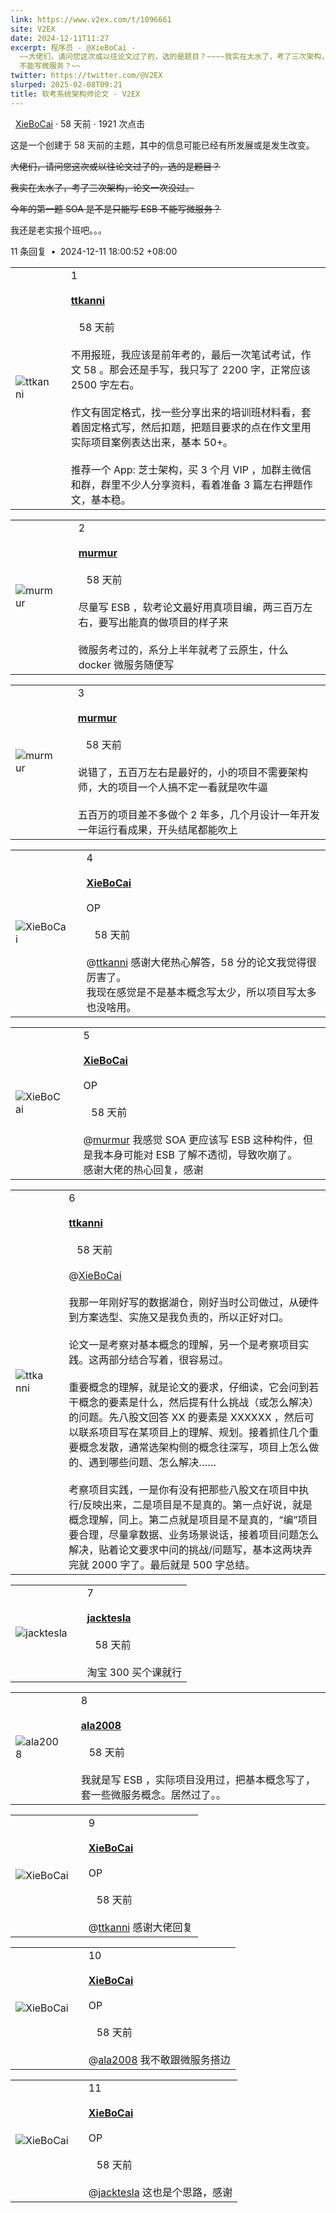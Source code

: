 ```yaml
---
link: https://www.v2ex.com/t/1096661
site: V2EX
date: 2024-12-11T11:27
excerpt: 程序员 - @XieBoCai -
  ~~大佬们，请问您这次或以往论文过了的，选的是题目？~~~~我实在太水了，考了三次架构，论文一次没过。~~~~今年的第一题 SOA 是不是只能写 ESB
  不能写微服务？~~
twitter: https://twitter.com/@V2EX
slurped: 2025-02-08T09:21
title: 软考系统架构师论文 - V2EX
---
```

   

  [XieBoCai](/member/XieBoCai) · 58 天前 · 1921 次点击

这是一个创建于 58 天前的主题，其中的信息可能已经有所发展或是发生改变。

~~大佬们，请问您这次或以往论文过了的，选的是题目？~~

~~我实在太水了，考了三次架构，论文一次没过。~~

~~今年的第一题 SOA 是不是只能写 ESB 不能写微服务？~~

我还是老实报个班吧。。。


11 条回复  **•**  2024-12-11 18:00:52 +08:00

|   |   |   |
|---|---|---|
|![ttkanni](https://cdn.v2ex.com/avatar/b1c9/deca/602847_normal.png?m=1733797042)||1<br><br>**[ttkanni](/member/ttkanni)**  <br><br>   58 天前<br><br>不用报班，我应该是前年考的，最后一次笔试考试，作文 58 。那会还是手写，我只写了 2200 字，正常应该 2500 字左右。  <br>  <br>作文有固定格式，找一些分享出来的培训班材料看，套着固定格式写，然后扣题，把题目要求的点在作文里用实际项目案例表达出来，基本 50+。  <br>  <br>推荐一个 App: 芝士架构，买 3 个月 VIP ，加群主微信和群，群里不少人分享资料，看着准备 3 篇左右押题作文，基本稳。|

|   |   |   |
|---|---|---|
|![murmur](https://cdn.v2ex.com/avatar/5141/1e1f/161642_normal.png?m=1462262183)||2<br><br>**[murmur](/member/murmur)**  <br><br>   58 天前<br><br>尽量写 ESB ，软考论文最好用真项目编，两三百万左右，要写出能真的做项目的样子来  <br>  <br>微服务考过的，系分上半年就考了云原生，什么 docker 微服务随便写|

|   |   |   |
|---|---|---|
|![murmur](https://cdn.v2ex.com/avatar/5141/1e1f/161642_normal.png?m=1462262183)||3<br><br>**[murmur](/member/murmur)**  <br><br>   58 天前<br><br>说错了，五百万左右是最好的，小的项目不需要架构师，大的项目一个人搞不定一看就是吹牛逼  <br>  <br>五百万的项目差不多做个 2 年多，几个月设计一年开发一年运行看成果，开头结尾都能吹上|

|   |   |   |
|---|---|---|
|![XieBoCai](https://cdn.v2ex.com/gravatar/32785a469a58e6d22934fb088ec71d0e?s=48&d=retro)||4<br><br>**[XieBoCai](/member/XieBoCai)**  <br><br>OP<br><br>   58 天前<br><br>@[ttkanni](/member/ttkanni) 感谢大佬热心解答，58 分的论文我觉得很厉害了。  <br>我现在感觉是不是基本概念写太少，所以项目写太多也没啥用。|

|   |   |   |
|---|---|---|
|![XieBoCai](https://cdn.v2ex.com/gravatar/32785a469a58e6d22934fb088ec71d0e?s=48&d=retro)||5<br><br>**[XieBoCai](/member/XieBoCai)**  <br><br>OP<br><br>   58 天前<br><br>@[murmur](/member/murmur) 我感觉 SOA 更应该写 ESB 这种构件，但是我本身可能对 ESB 了解不透彻，导致吹崩了。  <br>感谢大佬的热心回复，感谢|

|   |   |   |
|---|---|---|
|![ttkanni](https://cdn.v2ex.com/avatar/b1c9/deca/602847_normal.png?m=1733797042)||6<br><br>**[ttkanni](/member/ttkanni)**  <br><br>   58 天前<br><br>@[XieBoCai](/member/XieBoCai)  <br>  <br>我那一年刚好写的数据湖仓，刚好当时公司做过，从硬件到方案选型、实施又是我负责的，所以正好对口。  <br>  <br>论文一是考察对基本概念的理解，另一个是考察项目实践。这两部分结合写着，很容易过。  <br>  <br>重要概念的理解，就是论文的要求，仔细读，它会问到若干概念的要素是什么，然后提有什么挑战（或怎么解决）的问题。先八股文回答 XX 的要素是 XXXXXX ，然后可以联系项目写在某项目上的理解、规划。接着抓住几个重要概念发散，通常选架构侧的概念往深写，项目上怎么做的、遇到哪些问题、怎么解决……  <br>  <br>考察项目实践，一是你有没有把那些八股文在项目中执行/反映出来，二是项目是不是真的。第一点好说，就是概念理解，同上。第二点就是项目是不是真的，“编”项目要合理，尽量拿数据、业务场景说话，接着项目问题怎么解决，贴着论文要求中问的挑战/问题写，基本这两块弄完就 2000 字了。最后就是 500 字总结。|

|   |   |   |
|---|---|---|
|![jacktesla](https://cdn.v2ex.com/gravatar/8e0073cf1aaeba59cde0621159611d8e?s=48&d=retro)||7<br><br>**[jacktesla](/member/jacktesla)**  <br><br>   58 天前<br><br>淘宝 300 买个课就行|

|   |   |   |
|---|---|---|
|![ala2008](https://cdn.v2ex.com/gravatar/1180dc5117a3cdead26c10fed41ce710?s=48&d=retro)||8<br><br>**[ala2008](/member/ala2008)**  <br><br>   58 天前<br><br>我就是写 ESB ，实际项目没用过，把基本概念写了，套一些微服务概念。居然过了。。|

|   |   |   |
|---|---|---|
|![XieBoCai](https://cdn.v2ex.com/gravatar/32785a469a58e6d22934fb088ec71d0e?s=48&d=retro)||9<br><br>**[XieBoCai](/member/XieBoCai)**  <br><br>OP<br><br>   58 天前<br><br>@[ttkanni](/member/ttkanni) 感谢大佬回复|

|   |   |   |
|---|---|---|
|![XieBoCai](https://cdn.v2ex.com/gravatar/32785a469a58e6d22934fb088ec71d0e?s=48&d=retro)||10<br><br>**[XieBoCai](/member/XieBoCai)**  <br><br>OP<br><br>   58 天前<br><br>@[ala2008](/member/ala2008) 我不敢跟微服务搭边|

|   |   |   |
|---|---|---|
|![XieBoCai](https://cdn.v2ex.com/gravatar/32785a469a58e6d22934fb088ec71d0e?s=48&d=retro)||11<br><br>**[XieBoCai](/member/XieBoCai)**  <br><br>OP<br><br>   58 天前<br><br>@[jacktesla](/member/jacktesla) 这也是个思路，感谢|

